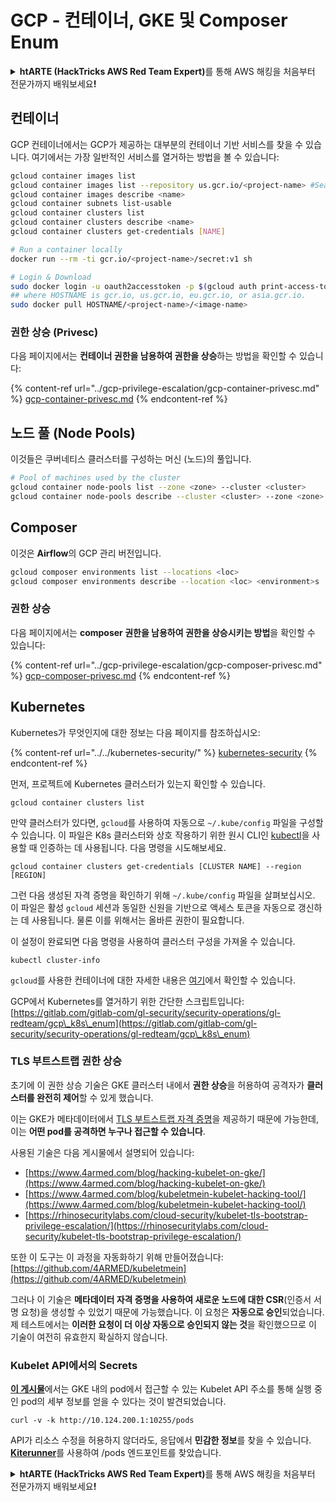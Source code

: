 # GCP - 컨테이너, GKE 및 Composer Enum

<details>

<summary><strong>htARTE (HackTricks AWS Red Team Expert)</strong>를 통해 AWS 해킹을 처음부터 전문가까지 배워보세요<strong>!</strong></summary>

HackTricks를 지원하는 다른 방법:

* **회사를 HackTricks에서 광고하거나 HackTricks를 PDF로 다운로드**하려면 [**SUBSCRIPTION PLANS**](https://github.com/sponsors/carlospolop)를 확인하세요!
* [**공식 PEASS & HackTricks 스웨그**](https://peass.creator-spring.com)를 얻으세요.
* [**The PEASS Family**](https://opensea.io/collection/the-peass-family)를 발견하세요. 독점적인 [**NFTs**](https://opensea.io/collection/the-peass-family) 컬렉션입니다.
* 💬 [**Discord 그룹**](https://discord.gg/hRep4RUj7f) 또는 [**텔레그램 그룹**](https://t.me/peass)에 **참여**하거나 **Twitter** 🐦 [**@carlospolopm**](https://twitter.com/carlospolopm)을 **팔로우**하세요.
* **HackTricks**와 [**HackTricks Cloud**](https://github.com/carlospolop/hacktricks-cloud) github 저장소에 PR을 제출하여 **해킹 트릭을 공유**하세요.

</details>

## 컨테이너

GCP 컨테이너에서는 GCP가 제공하는 대부분의 컨테이너 기반 서비스를 찾을 수 있습니다. 여기에서는 가장 일반적인 서비스를 열거하는 방법을 볼 수 있습니다:
```bash
gcloud container images list
gcloud container images list --repository us.gcr.io/<project-name> #Search in other subdomains repositories
gcloud container images describe <name>
gcloud container subnets list-usable
gcloud container clusters list
gcloud container clusters describe <name>
gcloud container clusters get-credentials [NAME]

# Run a container locally
docker run --rm -ti gcr.io/<project-name>/secret:v1 sh

# Login & Download
sudo docker login -u oauth2accesstoken -p $(gcloud auth print-access-token) https://HOSTNAME
## where HOSTNAME is gcr.io, us.gcr.io, eu.gcr.io, or asia.gcr.io.
sudo docker pull HOSTNAME/<project-name>/<image-name>
```
### 권한 상승 (Privesc)

다음 페이지에서는 **컨테이너 권한을 남용하여 권한을 상승**하는 방법을 확인할 수 있습니다:

{% content-ref url="../gcp-privilege-escalation/gcp-container-privesc.md" %}
[gcp-container-privesc.md](../gcp-privilege-escalation/gcp-container-privesc.md)
{% endcontent-ref %}

## 노드 풀 (Node Pools)

이것들은 쿠버네티스 클러스터를 구성하는 머신 (노드)의 풀입니다.
```bash
# Pool of machines used by the cluster
gcloud container node-pools list --zone <zone> --cluster <cluster>
gcloud container node-pools describe --cluster <cluster> --zone <zone> <node-pool>
```
## Composer

이것은 **Airflow**의 GCP 관리 버전입니다.
```bash
gcloud composer environments list --locations <loc>
gcloud composer environments describe --location <loc> <environment>s
```
### 권한 상승

다음 페이지에서는 **composer 권한을 남용하여 권한을 상승시키는 방법**을 확인할 수 있습니다:

{% content-ref url="../gcp-privilege-escalation/gcp-composer-privesc.md" %}
[gcp-composer-privesc.md](../gcp-privilege-escalation/gcp-composer-privesc.md)
{% endcontent-ref %}

## Kubernetes

Kubernetes가 무엇인지에 대한 정보는 다음 페이지를 참조하십시오:

{% content-ref url="../../kubernetes-security/" %}
[kubernetes-security](../../kubernetes-security/)
{% endcontent-ref %}

먼저, 프로젝트에 Kubernetes 클러스터가 있는지 확인할 수 있습니다.
```
gcloud container clusters list
```
만약 클러스터가 있다면, `gcloud`를 사용하여 자동으로 `~/.kube/config` 파일을 구성할 수 있습니다. 이 파일은 K8s 클러스터와 상호 작용하기 위한 원시 CLI인 [kubectl](https://kubernetes.io/docs/reference/kubectl/overview/)을 사용할 때 인증하는 데 사용됩니다. 다음 명령을 시도해보세요.
```
gcloud container clusters get-credentials [CLUSTER NAME] --region [REGION]
```
그런 다음 생성된 자격 증명을 확인하기 위해 `~/.kube/config` 파일을 살펴보십시오. 이 파일은 활성 `gcloud` 세션과 동일한 신원을 기반으로 액세스 토큰을 자동으로 갱신하는 데 사용됩니다. 물론 이를 위해서는 올바른 권한이 필요합니다.

이 설정이 완료되면 다음 명령을 사용하여 클러스터 구성을 가져올 수 있습니다.
```
kubectl cluster-info
```
`gcloud`를 사용한 컨테이너에 대한 자세한 내용은 [여기](https://cloud.google.com/sdk/gcloud/reference/container/)에서 확인할 수 있습니다.

GCP에서 Kubernetes를 열거하기 위한 간단한 스크립트입니다: [https://gitlab.com/gitlab-com/gl-security/security-operations/gl-redteam/gcp\_k8s\_enum](https://gitlab.com/gitlab-com/gl-security/security-operations/gl-redteam/gcp\_k8s\_enum)

### TLS 부트스트랩 권한 상승

초기에 이 권한 상승 기술은 GKE 클러스터 내에서 **권한 상승**을 허용하여 공격자가 **클러스터를 완전히 제어**할 수 있게 했습니다.

이는 GKE가 메타데이터에서 [TLS 부트스트랩 자격 증명](https://kubernetes.io/docs/reference/command-line-tools-reference/kubelet-tls-bootstrapping/)을 제공하기 때문에 가능한데, 이는 **어떤 pod를 공격하면 누구나 접근할 수 있습니다**.

사용된 기술은 다음 게시물에서 설명되어 있습니다:

* [https://www.4armed.com/blog/hacking-kubelet-on-gke/](https://www.4armed.com/blog/hacking-kubelet-on-gke/)
* [https://www.4armed.com/blog/kubeletmein-kubelet-hacking-tool/](https://www.4armed.com/blog/kubeletmein-kubelet-hacking-tool/)
* [https://rhinosecuritylabs.com/cloud-security/kubelet-tls-bootstrap-privilege-escalation/](https://rhinosecuritylabs.com/cloud-security/kubelet-tls-bootstrap-privilege-escalation/)

또한 이 도구는 이 과정을 자동화하기 위해 만들어졌습니다: [https://github.com/4ARMED/kubeletmein](https://github.com/4ARMED/kubeletmein)

그러나 이 기술은 **메타데이터 자격 증명을 사용하여 새로운 노드에 대한 CSR**(인증서 서명 요청)을 생성할 수 있었기 때문에 가능했습니다. 이 요청은 **자동으로 승인**되었습니다.\
제 테스트에서는 **이러한 요청이 더 이상 자동으로 승인되지 않는 것**을 확인했으므로 이 기술이 여전히 유효한지 확실하지 않습니다.

### Kubelet API에서의 Secrets <a href="#the-kubelet-api-git-secrets-redux" id="the-kubelet-api-git-secrets-redux"></a>

[**이 게시물**](https://blog.assetnote.io/2022/05/06/cloudflare-pages-pt3/)에서는 GKE 내의 pod에서 접근할 수 있는 Kubelet API 주소를 통해 실행 중인 pod의 세부 정보를 얻을 수 있다는 것이 발견되었습니다.
```
curl -v -k http://10.124.200.1:10255/pods
```
API가 리소스 수정을 허용하지 않더라도, 응답에서 **민감한 정보**를 찾을 수 있습니다. [**Kiterunner**](https://github.com/assetnote/kiterunner)를 사용하여 /pods 엔드포인트를 찾았습니다.

<details>

<summary><strong>htARTE (HackTricks AWS Red Team Expert)</strong>를 통해 AWS 해킹을 처음부터 전문가까지 배워보세요<strong>!</strong></summary>

HackTricks를 지원하는 다른 방법:

* **회사를 HackTricks에서 광고하거나 HackTricks를 PDF로 다운로드**하려면 [**SUBSCRIPTION PLANS**](https://github.com/sponsors/carlospolop)를 확인하세요!
* [**공식 PEASS & HackTricks 스웨그**](https://peass.creator-spring.com)를 얻으세요.
* 독점적인 [**NFTs**](https://opensea.io/collection/the-peass-family)인 [**The PEASS Family**](https://opensea.io/collection/the-peass-family)를 발견하세요.
* 💬 [**Discord 그룹**](https://discord.gg/hRep4RUj7f) 또는 [**텔레그램 그룹**](https://t.me/peass)에 **참여**하거나 **Twitter**에서 저를 **팔로우**하세요 🐦 [**@carlospolopm**](https://twitter.com/carlospolopm)**.**
* **HackTricks**와 [**HackTricks Cloud**](https://github.com/carlospolop/hacktricks-cloud) github 저장소에 PR을 제출하여 여러분의 해킹 기법을 공유하세요.

</details>
